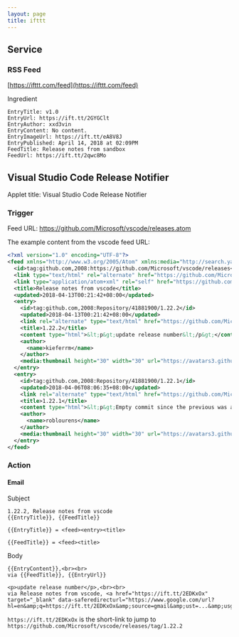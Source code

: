 ```yaml
---
layout: page
title: ifttt
---
```


## Service

### RSS Feed

[https://ifttt.com/feed](https://ifttt.com/feed)

Ingredient

```
EntryTitle: v1.0
EntryUrl: https://ift.tt/2GYGClt
EntryAuthor: xxd3vin
EntryContent: No content.
EntryImageUrl: https://ift.tt/eA8V8J
EntryPublished: April 14, 2018 at 02:09PM
FeedTitle: Release notes from sandbox
FeedUrl: https://ift.tt/2qwc8Mo
```

## Visual Studio Code Release Notifier

Applet title: Visual Studio Code Release Notifier

### Trigger

Feed URL: https://github.com/Microsoft/vscode/releases.atom

The example content from the vscode feed URL:

```xml
<?xml version="1.0" encoding="UTF-8"?>
<feed xmlns="http://www.w3.org/2005/Atom" xmlns:media="http://search.yahoo.com/mrss/" xml:lang="en-US">
  <id>tag:github.com,2008:https://github.com/Microsoft/vscode/releases</id>
  <link type="text/html" rel="alternate" href="https://github.com/Microsoft/vscode/releases"/>
  <link type="application/atom+xml" rel="self" href="https://github.com/Microsoft/vscode/releases.atom"/>
  <title>Release notes from vscode</title>
  <updated>2018-04-13T00:21:42+08:00</updated>
  <entry>
    <id>tag:github.com,2008:Repository/41881900/1.22.2</id>
    <updated>2018-04-13T00:21:42+08:00</updated>
    <link rel="alternate" type="text/html" href="https://github.com/Microsoft/vscode/releases/tag/1.22.2"/>
    <title>1.22.2</title>
    <content type="html">&lt;p&gt;update release number&lt;/p&gt;</content>
    <author>
      <name>kieferrm</name>
    </author>
    <media:thumbnail height="30" width="30" url="https://avatars3.githubusercontent.com/u/4674940?s=60&amp;v=4"/>
  </entry>
  <entry>
    <id>tag:github.com,2008:Repository/41881900/1.22.1</id>
    <updated>2018-04-06T08:06:35+08:00</updated>
    <link rel="alternate" type="text/html" href="https://github.com/Microsoft/vscode/releases/tag/1.22.1"/>
    <title>1.22.1</title>
    <content type="html">&lt;p&gt;Empty commit since the previous was a bad build for 1.22.1&lt;/p&gt;</content>
    <author>
      <name>roblourens</name>
    </author>
    <media:thumbnail height="30" width="30" url="https://avatars3.githubusercontent.com/u/323878?s=60&amp;v=4"/>
  </entry>
</feed>
```

### Action

#### Email

Subject

```
1.22.2, Release notes from vscode
{{EntryTitle}}, {{FeedTitle}}
```

`{{EntryTitle}} = <feed><entry><title>`

`{{FeedTitle}} = <feed><title>`

Body

```
{{EntryContent}},<br><br>
via {{FeedTitle}}, {{EntryUrl}}
```

```
<p>update release number</p>,<br><br>
via Release notes from vscode, <a href="https://ift.tt/2EDKxOx" target="_blank" data-saferedirecturl="https://www.google.com/url?hl=en&amp;q=https://ift.tt/2EDKxOx&amp;source=gmail&amp;ust=...&amp;usg=...">https://ift.tt/2EDKxOx</a>
```

`https://ift.tt/2EDKxOx` is the short-link to jump to `https://github.com/Microsoft/vscode/releases/tag/1.22.2`